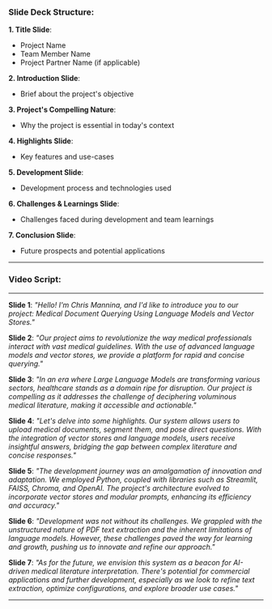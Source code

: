 ### **Slide Deck Structure**:

**1. Title Slide**:
- Project Name
- Team Member Name
- Project Partner Name (if applicable)

**2. Introduction Slide**:
- Brief about the project's objective

**3. Project's Compelling Nature**:
- Why the project is essential in today's context

**4. Highlights Slide**:
- Key features and use-cases

**5. Development Slide**:
- Development process and technologies used

**6. Challenges & Learnings Slide**:
- Challenges faced during development and team learnings

**7. Conclusion Slide**:
- Future prospects and potential applications

---

### **Video Script**:

---

**Slide 1**: 
*"Hello! I'm Chris Mannina, and I'd like to introduce you to our project: Medical Document Querying Using Language Models and Vector Stores."*

**Slide 2**: 
*"Our project aims to revolutionize the way medical professionals interact with vast medical guidelines. With the use of advanced language models and vector stores, we provide a platform for rapid and concise querying."*

**Slide 3**: 
*"In an era where Large Language Models are transforming various sectors, healthcare stands as a domain ripe for disruption. Our project is compelling as it addresses the challenge of deciphering voluminous medical literature, making it accessible and actionable."*

**Slide 4**: 
*"Let's delve into some highlights. Our system allows users to upload medical documents, segment them, and pose direct questions. With the integration of vector stores and language models, users receive insightful answers, bridging the gap between complex literature and concise responses."*

**Slide 5**: 
*"The development journey was an amalgamation of innovation and adaptation. We employed Python, coupled with libraries such as Streamlit, FAISS, Chroma, and OpenAI. The project's architecture evolved to incorporate vector stores and modular prompts, enhancing its efficiency and accuracy."*

**Slide 6**: 
*"Development was not without its challenges. We grappled with the unstructured nature of PDF text extraction and the inherent limitations of language models. However, these challenges paved the way for learning and growth, pushing us to innovate and refine our approach."*

**Slide 7**: 
*"As for the future, we envision this system as a beacon for AI-driven medical literature interpretation. There's potential for commercial applications and further development, especially as we look to refine text extraction, optimize configurations, and explore broader use cases."*

---
